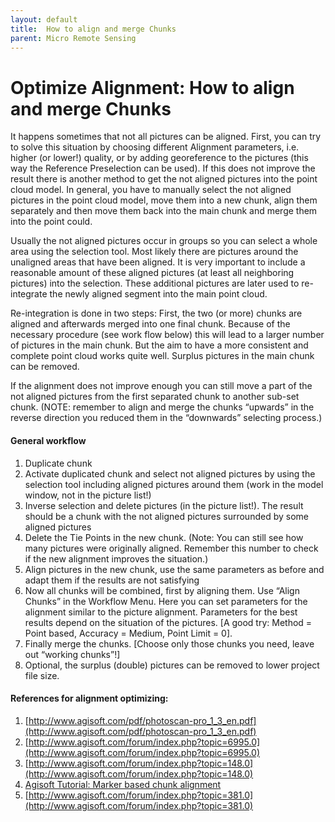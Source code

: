 ```yaml
---
layout: default
title:  How to align and merge Chunks
parent: Micro Remote Sensing
---
```

#   Optimize Alignment: How to align and merge Chunks

It happens sometimes that not all pictures can be aligned. First, you can try to solve this situation by choosing different Alignment parameters, i.e. higher (or lower!) quality, or by adding georeference to the pictures (this way the Reference Preselection can be used). If this does not improve the result there is another method to get the not aligned pictures into the point cloud model. In general, you have to manually select the not aligned pictures in the point cloud model, move them into a new chunk, align them separately and then move them back into the main chunk and merge them into the point could.

Usually the not aligned pictures occur in groups so you can select a whole area using the selection tool. Most likely there are pictures around the unaligned areas that have been aligned. It is very important to include a reasonable amount of these aligned pictures (at least all neighboring pictures) into the selection. These additional pictures are later used to re-integrate the newly aligned segment into the main point cloud.

Re-integration is done in two steps: First, the two (or more) chunks are aligned and afterwards merged into one final chunk. Because of the necessary procedure (see work flow below) this will lead to a larger number of pictures in the main chunk. But the aim to have a more consistent and complete point cloud works quite well. Surplus pictures in the main chunk can be removed.

If the alignment does not improve enough you can still move a part of the not aligned pictures from the first separated chunk to another sub-set chunk. (NOTE: remember to align and merge the chunks “upwards” in the reverse direction you reduced them in the “downwards” selecting process.)


#### General workflow

 1.  Duplicate chunk
 2.  Activate duplicated chunk and select not aligned pictures by using the selection tool including aligned pictures around them (work in the model window, not in the picture list!)
 3.  Inverse selection and delete pictures (in the picture list!). The result should be a chunk with the not aligned pictures surrounded by some aligned pictures
 4.  Delete the Tie Points in the new chunk. (Note: You can still see how many pictures were originally aligned. Remember this number to check if the new alignment improves the situation.)
 5.  Align pictures in the new chunk, use the same parameters as before and adapt them if the results are not satisfying
 6.  Now all chunks will be combined, first by aligning them. Use “Align Chunks” in the Workflow Menu. Here you can set parameters for the alignment similar to the picture alignment. Parameters for the best results depend on the situation of the pictures. [A good try: Method = Point based, Accuracy = Medium, Point Limit = 0]. 
 7.  Finally merge the chunks. [Choose only those chunks you need, leave out “working chunks”!]
 8.  Optional, the surplus (double) pictures can be removed to lower project file size.

#### References for alignment optimizing:

 1.  [http://www.agisoft.com/pdf/photoscan-pro_1_3_en.pdf](http://www.agisoft.com/pdf/photoscan-pro_1_3_en.pdf)
 2.  [http://www.agisoft.com/forum/index.php?topic=6995.0](http://www.agisoft.com/forum/index.php?topic=6995.0)
 3.  [http://www.agisoft.com/forum/index.php?topic=148.0](http://www.agisoft.com/forum/index.php?topic=148.0)
 4.  [Agisoft Tutorial: Marker based chunk alignment](http://downloads.agisoft.ru/pdf/PS_1.0.0_Tutorial%20(Intermediate%20level)%20-%20Marker%20Based%20Chunk%20Alignment.pdf)
 5.  [http://www.agisoft.com/forum/index.php?topic=381.0](http://www.agisoft.com/forum/index.php?topic=381.0)



